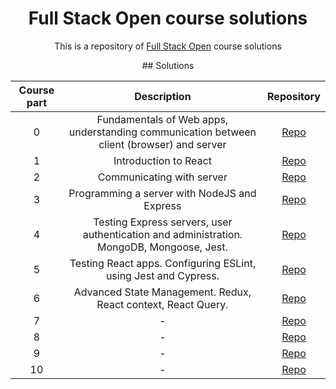 <h1 align="center">Full Stack Open course solutions</h1>

<p align="center">This is a repository of <a href="https://fullstackopen.com/en/about/" target="_blank">Full Stack Open</a> course solutions</p>

<div align="center"> 
## Solutions

| Course part | Description | Repository |
| :------------: | :-------: | :--------: |
| 0 | Fundamentals of Web apps, understanding communication between client (browser) and server | <a href="#" target="_blank">Repo</a>  |
| 1 | Introduction to React | <a href="https://github.com/dnksebastian/fullstack-open/tree/main/part1" target="_blank">Repo</a>  |
| 2 | Communicating with server | <a href="https://github.com/dnksebastian/fullstack-open/tree/main/part2" target="_blank">Repo</a>  |
| 3 | Programming a server with NodeJS and Express | <a href="https://github.com/dnksebastian/fullstackopen-part3" target="_blank">Repo</a>  |
| 4 | Testing Express servers, user authentication and administration. MongoDB, Mongoose, Jest.  | <a href="https://github.com/dnksebastian/fullstack-open/tree/main/part4" target="_blank">Repo</a>  |
| 5 | Testing React apps. Configuring ESLint, using Jest and Cypress. | <a href="https://github.com/dnksebastian/fullstack-open/tree/main/part5" target="_blank">Repo</a>  |
| 6 | Advanced State Management. Redux, React context, React Query. | <a href="https://github.com/dnksebastian/fullstack-open/tree/main/part6" target="_blank">Repo</a>  |
| 7 | - | <a href="#" target="_blank">Repo</a>  |
| 8 | - | <a href="#" target="_blank">Repo</a>  |
| 9 | - | <a href="#" target="_blank">Repo</a>  |
| 10 | - | <a href="#" target="_blank">Repo</a>  |
</div>